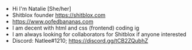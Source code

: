- Hi I'm Natalie [She/her]
- Shitblox founder https://shitblox.com
- https://www.oofedbananas.com
- I am decent with html and css (frontend) coding ig
- I am always looking for collaborators for Shitblox if anyone interested
- Discord: Natlee#1210; https://discord.gg/tCB2ZQubhZ

